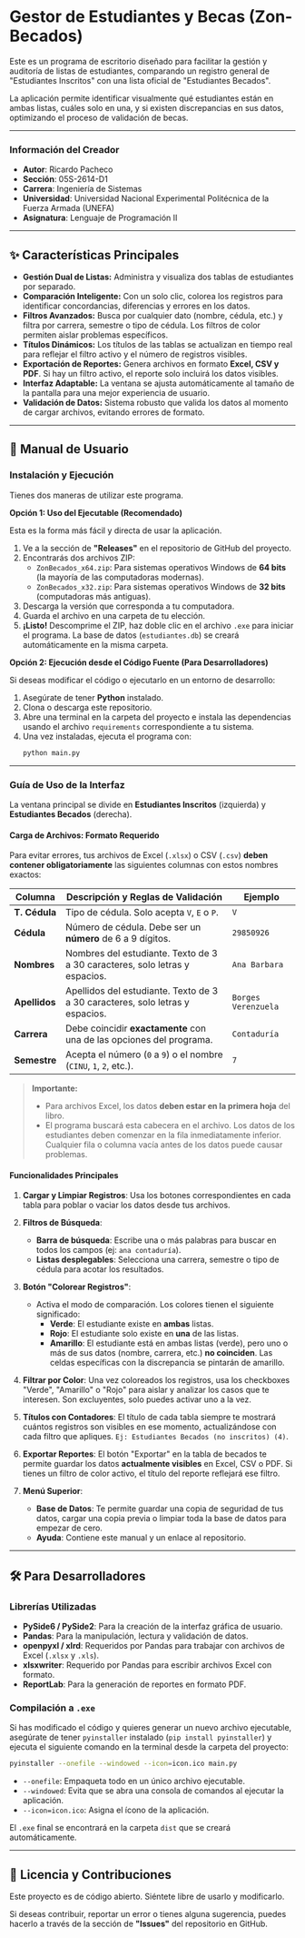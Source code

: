 # Gestor de Estudiantes y Becas (Zon-Becados)

Este es un programa de escritorio diseñado para facilitar la gestión y auditoría de listas de estudiantes, comparando un registro general de "Estudiantes Inscritos" con una lista oficial de "Estudiantes Becados".

La aplicación permite identificar visualmente qué estudiantes están en ambas listas, cuáles solo en una, y si existen discrepancias en sus datos, optimizando el proceso de validación de becas.

---

### **Información del Creador**

* **Autor**: Ricardo Pacheco
* **Sección**: 05S-2614-D1
* **Carrera**: Ingeniería de Sistemas
* **Universidad**: Universidad Nacional Experimental Politécnica de la Fuerza Armada (UNEFA)
* **Asignatura**: Lenguaje de Programación II

---

## ✨ Características Principales

* **Gestión Dual de Listas:** Administra y visualiza dos tablas de estudiantes por separado.
* **Comparación Inteligente:** Con un solo clic, colorea los registros para identificar concordancias, diferencias y errores en los datos.
* **Filtros Avanzados:** Busca por cualquier dato (nombre, cédula, etc.) y filtra por carrera, semestre o tipo de cédula. Los filtros de color permiten aislar problemas específicos.
* **Títulos Dinámicos:** Los títulos de las tablas se actualizan en tiempo real para reflejar el filtro activo y el número de registros visibles.
* **Exportación de Reportes:** Genera archivos en formato **Excel, CSV y PDF**. Si hay un filtro activo, el reporte solo incluirá los datos visibles.
* **Interfaz Adaptable:** La ventana se ajusta automáticamente al tamaño de la pantalla para una mejor experiencia de usuario.
* **Validación de Datos:** Sistema robusto que valida los datos al momento de cargar archivos, evitando errores de formato.

---

## 🚀 Manual de Usuario

### Instalación y Ejecución

Tienes dos maneras de utilizar este programa.

**Opción 1: Uso del Ejecutable (Recomendado)**

Esta es la forma más fácil y directa de usar la aplicación.

1.  Ve a la sección de **"Releases"** en el repositorio de GitHub del proyecto.
2.  Encontrarás dos archivos ZIP:
    * `ZonBecados_x64.zip`: Para sistemas operativos Windows de **64 bits** (la mayoría de las computadoras modernas).
    * `ZonBecados_x32.zip`: Para sistemas operativos Windows de **32 bits** (computadoras más antiguas).
3.  Descarga la versión que corresponda a tu computadora.
4.  Guarda el archivo en una carpeta de tu elección.
5.  **¡Listo!** Descomprime el ZIP, haz doble clic en el archivo `.exe` para iniciar el programa. La base de datos (`estudiantes.db`) se creará automáticamente en la misma carpeta.

**Opción 2: Ejecución desde el Código Fuente (Para Desarrolladores)**

Si deseas modificar el código o ejecutarlo en un entorno de desarrollo:

1.  Asegúrate de tener **Python** instalado.
2.  Clona o descarga este repositorio.
3.  Abre una terminal en la carpeta del proyecto e instala las dependencias usando el archivo `requirements` correspondiente a tu sistema.
4.  Una vez instaladas, ejecuta el programa con:
    ```bash
    python main.py
    ```

---

### Guía de Uso de la Interfaz

La ventana principal se divide en **Estudiantes Inscritos** (izquierda) y **Estudiantes Becados** (derecha).

#### **Carga de Archivos: Formato Requerido**

Para evitar errores, tus archivos de Excel (`.xlsx`) o CSV (`.csv`) **deben contener obligatoriamente** las siguientes columnas con estos nombres exactos:

| Columna            | Descripción y Reglas de Validación                                      | Ejemplo      |
| ------------------ | ------------------------------------------------------------------------- | ------------ |
| **T. Cédula** | Tipo de cédula. Solo acepta `V`, `E` o `P`.                             | `V`          |
| **Cédula** | Número de cédula. Debe ser un **número** de 6 a 9 dígitos.                | `29850926`   |
| **Nombres** | Nombres del estudiante. Texto de 3 a 30 caracteres, solo letras y espacios. | `Ana Barbara`|
| **Apellidos** | Apellidos del estudiante. Texto de 3 a 30 caracteres, solo letras y espacios. | `Borges Verenzuela`  |
| **Carrera** | Debe coincidir **exactamente** con una de las opciones del programa.      | `Contaduría` |
| **Semestre** | Acepta el número (`0` a `9`) o el nombre (`CINU`, `1`, `2`, etc.).           | `7`          |

> **Importante:**
> * Para archivos Excel, los datos **deben estar en la primera hoja** del libro.
> * El programa buscará esta cabecera en el archivo. Los datos de los estudiantes deben comenzar en la fila inmediatamente inferior. Cualquier fila o columna vacía antes de los datos puede causar problemas.

#### **Funcionalidades Principales**

1.  **Cargar y Limpiar Registros**: Usa los botones correspondientes en cada tabla para poblar o vaciar los datos desde tus archivos.

2.  **Filtros de Búsqueda**:
    * **Barra de búsqueda**: Escribe una o más palabras para buscar en todos los campos (ej: `ana contaduría`).
    * **Listas desplegables**: Selecciona una carrera, semestre o tipo de cédula para acotar los resultados.

3.  **Botón "Colorear Registros"**:
    * Activa el modo de comparación. Los colores tienen el siguiente significado:
        * **Verde**: El estudiante existe en **ambas** listas.
        * **Rojo**: El estudiante solo existe en **una** de las listas.
        * **Amarillo**: El estudiante está en ambas listas (verde), pero uno o más de sus datos (nombre, carrera, etc.) **no coinciden**. Las celdas específicas con la discrepancia se pintarán de amarillo.

4.  **Filtrar por Color**: Una vez coloreados los registros, usa los checkboxes "Verde", "Amarillo" o "Rojo" para aislar y analizar los casos que te interesen. Son excluyentes, solo puedes activar uno a la vez.

5.  **Títulos con Contadores**: El título de cada tabla siempre te mostrará cuántos registros son visibles en ese momento, actualizándose con cada filtro que apliques. `Ej: Estudiantes Becados (no inscritos) (4)`.

6.  **Exportar Reportes**: El botón "Exportar" en la tabla de becados te permite guardar los datos **actualmente visibles** en Excel, CSV o PDF. Si tienes un filtro de color activo, el título del reporte reflejará ese filtro.

7.  **Menú Superior**:
    * **Base de Datos**: Te permite guardar una copia de seguridad de tus datos, cargar una copia previa o limpiar toda la base de datos para empezar de cero.
    * **Ayuda**: Contiene este manual y un enlace al repositorio.

---

## 🛠️ Para Desarrolladores

### Librerías Utilizadas

* **PySide6 / PySide2**: Para la creación de la interfaz gráfica de usuario.
* **Pandas**: Para la manipulación, lectura y validación de datos.
* **openpyxl / xlrd**: Requeridos por Pandas para trabajar con archivos de Excel (`.xlsx` y `.xls`).
* **xlsxwriter**: Requerido por Pandas para escribir archivos Excel con formato.
* **ReportLab**: Para la generación de reportes en formato PDF.

### Compilación a `.exe`

Si has modificado el código y quieres generar un nuevo archivo ejecutable, asegúrate de tener `pyinstaller` instalado (`pip install pyinstaller`) y ejecuta el siguiente comando en la terminal desde la carpeta del proyecto:

```bash
pyinstaller --onefile --windowed --icon=icon.ico main.py
```

* `--onefile`: Empaqueta todo en un único archivo ejecutable.
* `--windowed`: Evita que se abra una consola de comandos al ejecutar la aplicación.
* `--icon=icon.ico`: Asigna el ícono de la aplicación.

El `.exe` final se encontrará en la carpeta `dist` que se creará automáticamente.

---

## 📄 Licencia y Contribuciones

Este proyecto es de código abierto. Siéntete libre de usarlo y modificarlo.

Si deseas contribuir, reportar un error o tienes alguna sugerencia, puedes hacerlo a través de la sección de **"Issues"** del repositorio en GitHub.
